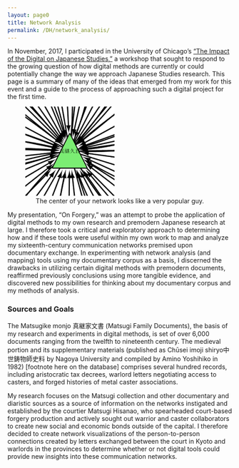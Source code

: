 ```yaml
---
layout: page0
title: Network Analysis
permalink: /DH/network_analysis/
---
```


In November, 2017, I participated in the University of Chicago’s <a href="https://ceas.uchicago.edu/page/digital-humanities-workshop">“The Impact of the Digital on Japanese Studies,”</a> a workshop that sought to respond to the growing question of how digital methods are currently or could potentially change the way we approach Japanese Studies research. This page is a summary of many of the ideas that emerged from my work for this event and a guide to the process of approaching such a digital project for the first time.


<figure class="figure">
  <img src="/images/network_center.png" alt="network center" class="img-thumbnail img-responsive img-fluid figure-img pull-right gap-left" height="200" width="200">
  <figcaption class="figure-caption"><center>The center of your network looks like a very popular guy.</center></figcaption>
</figure>

My presentation, “On Forgery,” was an attempt to probe the application of digital methods to my own research and premodern Japanese research at large. I therefore took a critical and exploratory approach to determining how and if these tools were useful within my own work to map and analyze my sixteenth-century communication networks premised upon documentary exchange. In experimenting with network analysis (and mapping) tools using my documentary corpus as a basis, I discerned the drawbacks in utilizing certain digital methods with premodern documents, reaffirmed previously conclusions using more tangible evidence, and discovered new possibilities for thinking about my documentary corpus and my methods of analysis.
<p></p>

<h3>Sources and Goals</h3>

The Matsugike monjo 真継家文書 (Matsugi Family Documents), the basis of my research and experiments in digital methods, is set of over 6,000 documents ranging from the twelfth to nineteenth century. The medieval portion and its supplementary materials (published as Chūsei imoji shiryo中世鋳物師史料 by Nagoya University and compiled by Amino Yoshihiko in 1982) [footnote here on the database] comprises several hundred records, including aristocratic tax decrees, warlord letters negotiating access to casters, and forged histories of metal caster associations.

My research focuses on the Matsugi collection and other documentary and diaristic sources as a source of information on the networks instigated and established by the courtier Matsugi Hisanao, who spearheaded court-based forgery production and actively sought out warrior and caster collaborators to create new social and economic bonds outside of the capital. I therefore decided to create network visualizations of the person-to-person connections created by letters exchanged between the court in Kyoto and warlords in the provinces to determine whether or not digital tools could provide new insights into these communication networks.
